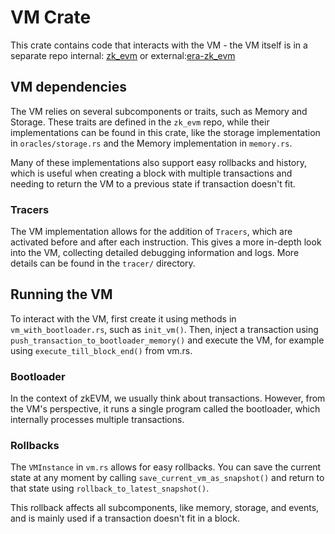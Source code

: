 # VM Crate

This crate contains code that interacts with the VM - the VM itself is in a separate repo internal:
[zk_evm][zk_evm_repo] or external:[era-zk_evm][zk_evm_repo_ext]

## VM dependencies

The VM relies on several subcomponents or traits, such as Memory and Storage. These traits are defined in the `zk_evm`
repo, while their implementations can be found in this crate, like the storage implementation in `oracles/storage.rs`
and the Memory implementation in `memory.rs`.

Many of these implementations also support easy rollbacks and history, which is useful when creating a block with
multiple transactions and needing to return the VM to a previous state if transaction doesn't fit.

### Tracers

The VM implementation allows for the addition of `Tracers`, which are activated before and after each instruction. This
gives a more in-depth look into the VM, collecting detailed debugging information and logs. More details can be found in
the `tracer/` directory.

## Running the VM

To interact with the VM, first create it using methods in `vm_with_bootloader.rs`, such as `init_vm()`. Then, inject a
transaction using `push_transaction_to_bootloader_memory()` and execute the VM, for example using
`execute_till_block_end()` from vm.rs.

### Bootloader

In the context of zkEVM, we usually think about transactions. However, from the VM's perspective, it runs a single
program called the bootloader, which internally processes multiple transactions.

### Rollbacks

The `VMInstance` in `vm.rs` allows for easy rollbacks. You can save the current state at any moment by calling
`save_current_vm_as_snapshot()` and return to that state using `rollback_to_latest_snapshot()`.

This rollback affects all subcomponents, like memory, storage, and events, and is mainly used if a transaction doesn't
fit in a block.

[zk_evm_repo]: https://github.com/matter-labs/zk_evm "internal zk EVM repo"
[zk_evm_repo_ext]: https://github.com/matter-labs/era-zk_evm "external zk EVM repo"

